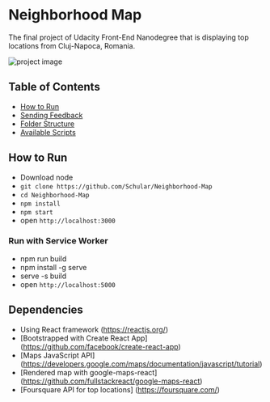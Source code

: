 # Neighborhood Map
The final project of Udacity Front-End Nanodegree that is displaying top locations from Cluj-Napoca, Romania.

![project image](http://prntscr.com/kke079)

## Table of Contents

- [How to Run](#how-to-run)
- [Sending Feedback](#sending-feedback)
- [Folder Structure](#folder-structure)
- [Available Scripts](#available-scripts)

## How to Run
* Download node
* `git clone https://github.com/Schular/Neighborhood-Map`
* `cd Neighborhood-Map`
* `npm install`
* `npm start`
* open `http://localhost:3000`

### Run with Service Worker
* npm run build
* npm install -g serve
* serve -s build
* open `http://localhost:5000`

## Dependencies
* Using React framework (https://reactjs.org/)
* [Bootstrapped with Create React App] (https://github.com/facebook/create-react-app)
* [Maps JavaScript API] (https://developers.google.com/maps/documentation/javascript/tutorial)
* [Rendered map with google-maps-react] (https://github.com/fullstackreact/google-maps-react)
* [Foursquare API for top locations] (https://foursquare.com/)
